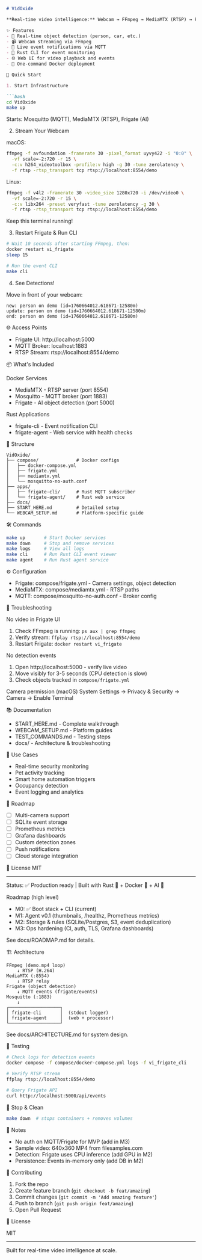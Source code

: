 ```markdown
# VidOxide

**Real-time video intelligence:** Webcam → FFmpeg → MediaMTX (RTSP) → Frigate (AI detection) → MQTT → Rust CLI

✨ Features
- 🎯 Real-time object detection (person, car, etc.)
- 📹 Webcam streaming via FFmpeg
- 🔔 Live event notifications via MQTT
- 🦀 Rust CLI for event monitoring
- 🌐 Web UI for video playback and events
- 🐳 One-command Docker deployment

🚀 Quick Start

1. Start Infrastructure

```bash
cd VidOxide
make up
```

Starts: Mosquitto (MQTT), MediaMTX (RTSP), Frigate (AI)

2. Stream Your Webcam

macOS:
```bash
ffmpeg -f avfoundation -framerate 30 -pixel_format uyvy422 -i "0:0" \
  -vf scale=-2:720 -r 15 \
  -c:v h264_videotoolbox -profile:v high -g 30 -tune zerolatency \
  -f rtsp -rtsp_transport tcp rtsp://localhost:8554/demo
```

Linux:
```bash
ffmpeg -f v4l2 -framerate 30 -video_size 1280x720 -i /dev/video0 \
  -vf scale=-2:720 -r 15 \
  -c:v libx264 -preset veryfast -tune zerolatency -g 30 \
  -f rtsp -rtsp_transport tcp rtsp://localhost:8554/demo
```

Keep this terminal running!

3. Restart Frigate & Run CLI

```bash
# Wait 10 seconds after starting FFmpeg, then:
docker restart vi_frigate
sleep 15

# Run the event CLI
make cli
```

4. See Detections!

Move in front of your webcam:
```
new: person on demo (id=1760664012.618671-12580m)
update: person on demo (id=1760664012.618671-12580m)
end: person on demo (id=1760664012.618671-12580m)
```

🌐 Access Points
- Frigate UI: http://localhost:5000
- MQTT Broker: localhost:1883
- RTSP Stream: rtsp://localhost:8554/demo

📦 What's Included

Docker Services
- MediaMTX - RTSP server (port 8554)
- Mosquitto - MQTT broker (port 1883)
- Frigate - AI object detection (port 5000)

Rust Applications
- frigate-cli - Event notification CLI
- frigate-agent - Web service with health checks

📁 Structure

```
VidOxide/
├── compose/              # Docker configs
│   ├── docker-compose.yml
│   ├── frigate.yml
│   ├── mediamtx.yml
│   └── mosquitto-no-auth.conf
├── apps/
│   ├── frigate-cli/      # Rust MQTT subscriber
│   └── frigate-agent/    # Rust web service
├── docs/
├── START_HERE.md         # Detailed setup
└── WEBCAM_SETUP.md       # Platform-specific guide
```

🛠️ Commands

```bash
make up       # Start Docker services
make down     # Stop and remove services
make logs     # View all logs
make cli      # Run Rust CLI event viewer
make agent    # Run Rust agent service
```

⚙️ Configuration

- Frigate: compose/frigate.yml - Camera settings, object detection
- MediaMTX: compose/mediamtx.yml - RTSP paths
- MQTT: compose/mosquitto-no-auth.conf - Broker config

🔧 Troubleshooting

No video in Frigate UI
1. Check FFmpeg is running: `ps aux | grep ffmpeg`
2. Verify stream: `ffplay rtsp://localhost:8554/demo`
3. Restart Frigate: `docker restart vi_frigate`

No detection events
1. Open http://localhost:5000 - verify live video
2. Move visibly for 3-5 seconds (CPU detection is slow)
3. Check objects tracked in `compose/frigate.yml`

Camera permission (macOS)
System Settings → Privacy & Security → Camera → Enable Terminal

📚 Documentation
- START_HERE.md - Complete walkthrough
- WEBCAM_SETUP.md - Platform guides
- TEST_COMMANDS.md - Testing steps
- docs/ - Architecture & troubleshooting

🎯 Use Cases
- Real-time security monitoring
- Pet activity tracking
- Smart home automation triggers
- Occupancy detection
- Event logging and analytics

🚧 Roadmap
- [ ] Multi-camera support
- [ ] SQLite event storage
- [ ] Prometheus metrics
- [ ] Grafana dashboards
- [ ] Custom detection zones
- [ ] Push notifications
- [ ] Cloud storage integration

📄 License
MIT

---

Status: ✅ Production ready | Built with Rust 🦀 + Docker 🐳 + AI 🤖

Roadmap (high level)
- M0: ✅ Boot stack + CLI (current)
- M1: Agent v0.1 (thumbnails, /healthz, Prometheus metrics)
- M2: Storage & rules (SQLite/Postgres, S3, event deduplication)
- M3: Ops hardening (CI, auth, TLS, Grafana dashboards)

See docs/ROADMAP.md for details.

🏗️ Architecture

```
FFmpeg (demo.mp4 loop)
    ↓ RTSP (H.264)
MediaMTX (:8554)
    ↓ RTSP relay
Frigate (object detection)
    ↓ MQTT events (frigate/events)
Mosquitto (:1883)
    ↓
┌───────────────────┐
│ frigate-cli       │  (stdout logger)
│ frigate-agent     │  (web + processor)
└───────────────────┘
```

See docs/ARCHITECTURE.md for system design.

🧪 Testing

```bash
# Check logs for detection events
docker compose -f compose/docker-compose.yml logs -f vi_frigate_cli

# Verify RTSP stream
ffplay rtsp://localhost:8554/demo

# Query Frigate API
curl http://localhost:5000/api/events
```

🛑 Stop & Clean

```bash
make down  # stops containers + removes volumes
```

📝 Notes
- No auth on MQTT/Frigate for MVP (add in M3)
- Sample video: 640x360 MP4 from filesamples.com
- Detection: Frigate uses CPU inference (add GPU in M2)
- Persistence: Events in-memory only (add DB in M2)

🤝 Contributing

1. Fork the repo
2. Create feature branch (`git checkout -b feat/amazing`)
3. Commit changes (`git commit -m 'Add amazing feature'`)
4. Push to branch (`git push origin feat/amazing`)
5. Open Pull Request

📄 License

MIT

---

Built for real-time video intelligence at scale.
```
